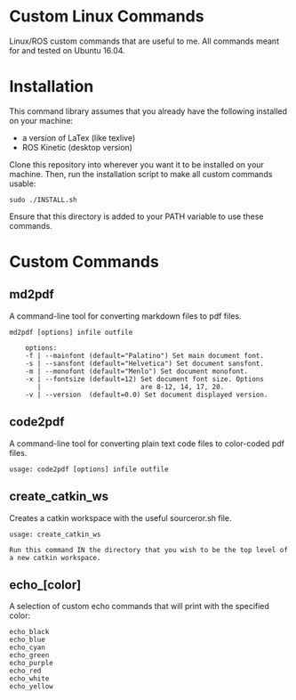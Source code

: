 # Custom Linux Commands
Linux/ROS custom commands that are useful to me. All commands meant for and tested on Ubuntu 16.04.

# Installation

This command library assumes that you already have the following installed on your machine:

- a version of LaTex (like texlive)
- ROS Kinetic (desktop version)

Clone this repository into wherever you want it to be installed on your machine. Then, run the installation script to make all custom commands usable:

```
sudo ./INSTALL.sh
```

Ensure that this directory is added to your PATH variable to use these commands.

# Custom Commands

## md2pdf

A command-line tool for converting markdown files to pdf files.

```
md2pdf [options] infile outfile

    options:
    -f | --mainfont (default="Palatino") Set main document font.
    -s | --sansfont (default="Helvetica") Set document sansfont.
    -m | --monofont (default="Menlo") Set document monofont.
    -x | --fontsize (default=12) Set document font size. Options
       |                         are 8-12, 14, 17, 20.
    -v | --version  (default=0.0) Set document displayed version.	
```

## code2pdf

A command-line tool for converting plain text code files to color-coded pdf files.

```
usage: code2pdf [options] infile outfile
```

## create_catkin_ws

Creates a catkin workspace with the useful sourceror.sh file.

```
usage: create_catkin_ws

Run this command IN the directory that you wish to be the top level of a new catkin workspace.
```

## echo_[color]

A selection of custom echo commands that will print with the specified color:

```
echo_black
echo_blue
echo_cyan
echo_green
echo_purple
echo_red
echo_white
echo_yellow
```
